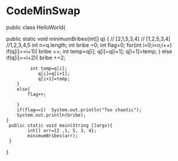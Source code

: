 # CodeMinSwap
public class HelloWorld{

public static void minimumBribes(int[] q) {
  //  [2,1,5,3,4]
  //  [1,2,5,3,4]
  //1,2,3,4,5
  int n=q.length;
  int bribe =0;
  int flag=0;
  for(int i=0;i<n;i++)
        if(q[i]==i+1){
            bribe ++;
            int temp=q[i];
                q[i]=q[i+1];
                q[i+1]=temp;
        }
        else if(q[i]==i+2){
             bribe +=2;
           
             int temp=q[i];
                q[i]=q[i+1];
                q[i+1]=temp;
        }
        else{
            flag++;
        
        }
        if(flag==1)  System.out.println("Too chaotic");
        System.out.println(bribe);
    }
     public static void main(String []args){
            int[] arr={2 ,1, 5, 3, 4};
            minimumBribes(arr);
     }
}
